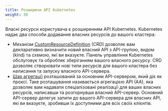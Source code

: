 ```yaml
---
title: Розширючи API Kubernetes
weight: 30
---
```


Власні ресурси користувача є розширенням API Kubernetes. Kubernetes надає два способи додавання власних ресурсів до вашого кластера:

* Механізм [CustomResourceDefinition](/uk/docs/concepts/extend-kubernetes/api-extension/custom-resources/) (CRD) дозволяє вам декларативно визначити новий власний API з API-групою, видом (kind) та схемою, які ви вказуєте. Панель управління Kubernetes обслуговує та обробляє зберіганням вашого власного ресурсу. CRD дозволяє створювати нові типи ресурсів для вашого кластера без написання та запуску власного API-сервера.
* [Шар агрегації](/uk/docs/concepts/extend-kubernetes/api-extension/apiserver-aggregation/) розташований за основним API-сервером, який діє як проксі. Таке розташування називається агрегацією API (AA), яка дозволяє вам надавати спеціалізовані реалізації для ваших власних ресурсів, написавши та розгорнувши власний API-сервер. Основний API-сервер делегує запити до вашого API-сервера для власних API, які ви вказуєте, зробивши їх доступними для всіх своїх клієнтів.

